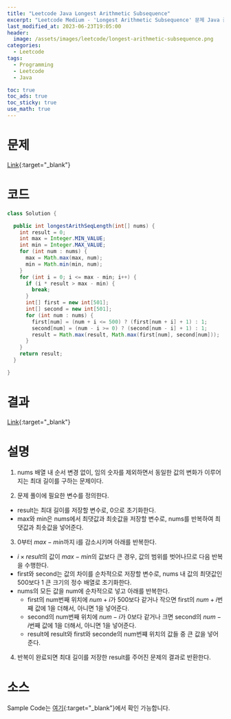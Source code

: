 ```yaml
---
title: "Leetcode Java Longest Arithmetic Subsequence"
excerpt: "Leetcode Medium - 'Longest Arithmetic Subsequence' 문제 Java 풀이"
last_modified_at: 2023-06-23T19:05:00
header:
  image: /assets/images/leetcode/longest-arithmetic-subsequence.png
categories:
  - Leetcode
tags:
  - Programming
  - Leetcode
  - Java

toc: true
toc_ads: true
toc_sticky: true
use_math: true
---
```

# 문제
[Link](https://leetcode.com/problems/longest-arithmetic-subsequence){:target="_blank"}

# 코드
```java
class Solution {

  public int longestArithSeqLength(int[] nums) {
    int result = 0;
    int max = Integer.MIN_VALUE;
    int min = Integer.MAX_VALUE;
    for (int num : nums) {
      max = Math.max(max, num);
      min = Math.min(min, num);
    }
    for (int i = 0; i <= max - min; i++) {
      if (i * result > max - min) {
        break;
      }
      int[] first = new int[501];
      int[] second = new int[501];
      for (int num : nums) {
        first[num] = (num + i <= 500) ? (first[num + i] + 1) : 1;
        second[num] = (num - i >= 0) ? (second[num - i] + 1) : 1;
        result = Math.max(result, Math.max(first[num], second[num]));
      }
    }
    return result;
  }

}
```

# 결과
[Link](https://leetcode.com/problems/longest-arithmetic-subsequence/submissions/977758689/){:target="_blank"}

# 설명
1. nums 배열 내 순서 변경 없이, 임의 숫자를 제외하면서 동일한 값의 변화가 이루어지는 최대 길이를 구하는 문제이다.

2. 문제 풀이에 필요한 변수를 정의한다.
- result는 최대 길이를 저장할 변수로, 0으로 초기화한다.
- max와 min은 nums에서 최댓값과 최솟값을 저장할 변수로, nums를 반복하여 최댓값과 최솟값을 넣어준다.

3. 0부터 $max - min$까지 i를 감소시키며 아래를 반복한다.
- $i \times result$의 값이 $max - min$의 값보다 큰 경우, 값의 범위를 벗어나므로 다음 반복을 수행한다.
- first와 second는 값의 차이를 순차적으로 저장할 변수로, nums 내 값의 최댓값인 500보다 1 큰 크기의 정수 배열로 초기화한다.
- nums의 모든 값을 num에 순차적으로 넣고 아래를 반복한다.
  - first의 num번째 위치에 $num + i$가 500보다 같거나 작으면 first의 $num + i$번째 값에 1을 더해서, 아니면 1을 넣어준다.
  - second의 num번째 위치에 $num - i$가 0보다 같거나 크면 second의 $num - i$번째 값에 1을 더해서, 아니면 1을 넣어준다.
  - result에 result와 first와 seconde의 num번쨰 위치의 값들 중 큰 값을 넣어준다.

4. 반복이 완료되면 최대 길이를 저장한 result를 주어진 문제의 결과로 반환한다.

# 소스
Sample Code는 [여기](https://github.com/GracefulSoul/leetcode/blob/master/src/main/java/gracefulsoul/problems/LongestArithmeticSubsequence.java){:target="_blank"}에서 확인 가능합니다.